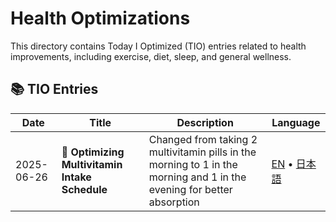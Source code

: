 # Health Optimizations

This directory contains Today I Optimized (TIO) entries related to health improvements, including exercise, diet, sleep, and general wellness.

## 📚 TIO Entries

| Date | Title | Description | Language |
|------|-------|-------------|----------|
| 2025-06-26 | 💊 **Optimizing Multivitamin Intake Schedule** | Changed from taking 2 multivitamin pills in the morning to 1 in the morning and 1 in the evening for better absorption | [EN](./2025-06-26-multivitamin-intake-optimization.md) • [日本語](./2025-06-26-multivitamin-intake-optimization.ja.md) |

